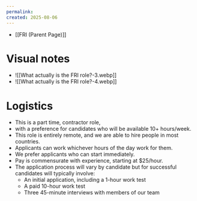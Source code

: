 ```yaml
---
permalink: 
created: 2025-08-06
---
```

- [[FRI (Parent Page)]]
# Visual notes
- ![[What actually is the FRI role?-3.webp]]
- ![[What actually is the FRI role?-4.webp]]
# Logistics
- This is a part time, contractor role, 
- with a preference for candidates who will be available 10+ hours/week.
- This role is entirely remote, and we are able to hire people in most countries.
- Applicants can work whichever hours of the day work for them.
- We prefer applicants who can start immediately.
- Pay is commensurate with experience, starting at $25/hour.
- The application process will vary by candidate but for successful candidates will typically involve:
	- An initial application, including a 1-hour work test
	- A paid 10-hour work test
	- Three 45-minute interviews with members of our team